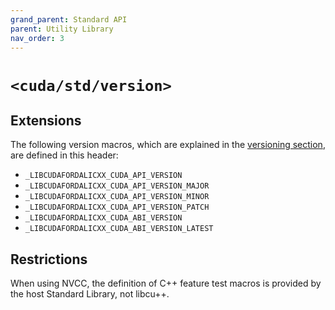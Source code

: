 ```yaml
---
grand_parent: Standard API
parent: Utility Library
nav_order: 3
---
```


# `<cuda/std/version>`

## Extensions

The following version macros, which are explained in the [versioning section],
  are defined in this header:

- `_LIBCUDAFORDALICXX_CUDA_API_VERSION`
- `_LIBCUDAFORDALICXX_CUDA_API_VERSION_MAJOR`
- `_LIBCUDAFORDALICXX_CUDA_API_VERSION_MINOR`
- `_LIBCUDAFORDALICXX_CUDA_API_VERSION_PATCH`
- `_LIBCUDAFORDALICXX_CUDA_ABI_VERSION`
- `_LIBCUDAFORDALICXX_CUDA_ABI_VERSION_LATEST`

## Restrictions

When using NVCC, the definition of C++ feature test macros is provided by the
  host Standard Library, not libcu++.


[versioning section]: ./releases/versioning.md

